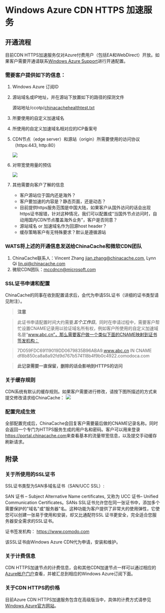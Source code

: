 # Windows Azure CDN HTTPS 加速服务


## 开通流程
目前CDN HTTPS加速服务仅对Azure付费用户（包括EA和WebDirect）开放。如果客户需要开通请联系[Windows Azure Support](http://www.windowsazure.cn/support/contact/?fb=001)进行开通配置。

### 需要客户提供如下的信息：

1. Windows Azure 订阅ID
2. 源站域名或IP地址，并在源站下放置如下的路径的探测文件
	
	源站地址/ccotp/[chinacachehealthtest.txt](./img/chinacachehealthtest.txt)
3. 所要使用的自定义加速域名
4. 所使用的自定义加速域名相对应的ICP备案号
5. CDN节点（edge server）和源站（origin）所需要使用的访问协议（https:443, http:80）
	
	![][1]
6. 对带宽使用量的预估 
	
	![][2]


7. 其他需要向客户了解的信息
	
	* 客户源站位于国内还是海外？
	* 客户要加速的内容是？静态页面，还是动态？
    * 目前提供https服务范围是中国大陆，如果客户从国外访问的话会出现https证书报错，针对这种情况，我们可以配置成“当国外节点访问时，自动用国内CDN节点覆盖海外业务”，客户是否同意？
	* 源站域名 or 加速域名作为回源host header？
	* 缓存策略客户有无特殊要求？默认是遵循源站

### WATS将上述的开通信息发送给ChinaCache和微软CDN团队

1. ChinaCache联系人：Vincent Zhang <jian.zhang@chinacache.com>, Lynn Qi <lin.qi@chinacache.com> 
2. 微软CDN团队：<mccdncn@microsoft.com>


### SSL证书申请和配置
ChinaCache的同事在收到配置请求后，会代为申请SSL证书（详细的证书类型请见附注）。
> **注意**

> 此证书申请配置时间大约需要***五个工作日***。同时在申请过程中，需要客户帮忙设置CNAME记录用以验证域名所有权，例如客户所使用的自定义加速域名是“www.abc.cn”，那么需要客户做一个类似下面的CNAME映射到证书签发机构：

> 7D059FDC69119019DD0679835B96ABA9.www.abc.cn IN CNAME df8b850ca8a8a92fd9d767b574118b4f9b0c4922.comodoca.com 

>**此记录需要一直保留，删除的话会影响到HTTPS的访问**


### 关于缓存规则
CDN系统有默认的缓存规则。如果客户需要进行修改，请按下图所描述的方式来提交修改请求给ChinaCache：
	![][3]






### 配置完成生效
全部配置完成后，ChinaCache会回复客户需要最后做的CNAME记录名称。同时会返回一个专门为HTTPS服务生成的用户名和密码。客户可以用来登录<https://portal.chinacache.com>来查看基本的流量带宽信息，以及提交手动缓存刷新请求。




## 附录

### 关于所使用的SSL证书
SSL证书类型为SAN多域名证书（SAN/UCC SSL）: 

SAN 证书 – Subject Alternative Name certificates, 又称为 UCC 证书– Unified Communication Certificates。SANs SSL证书允许您在同一张证书中，添加多个需要保护的"域名"或"服务器"名。这种功能为客户提供了非常大的使用弹性，它使您可以创建一张易于使用和安装，却又比通配符SSL 证书更安全，完全适合您服务器安全需求的SSL证书。

证书签发机构： <https://www.comodo.com>
	
该SSL证书由Windows Azure CDN代为申请，安装和维护。

### 关于计费信息
CDN HTTPS加速节点的计费信息，会和其他CDN加速节点一样可以通过相应的[Azure帐户门户](https://account.windowsazure.cn)查看，并被汇总到相应的Windows Azure订阅下面。


### 关于CDN HTTPS的价格
目前Azure CDN HTTPS加速服务包含在高级版当中，具体的计费方式请参见[Windows Azure官方网站](http://www.windowsazure.cn/home/features/caching/?fb=001#price)。

<!--Image references-->
[1]: ./img/001.png
[2]: ./img/002.png
[3]: ./img/003.png
[4]: ./img/004.png
